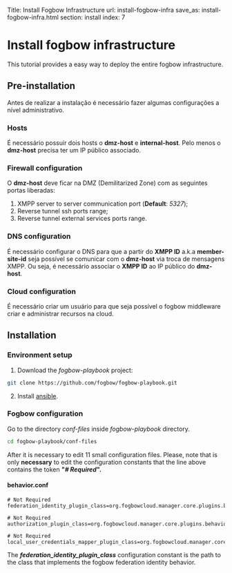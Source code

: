 Title: Install Fogbow Infrastructure
url: install-fogbow-infra
save_as: install-fogbow-infra.html
section: install
index: 7

Install fogbow infrastructure
==========
This tutorial provides a easy way to deploy the entire fogbow infrastructure.

## Pre-installation

Antes de realizar a instalação é necessário fazer algumas configurações a nível administrativo.

### Hosts

É necessário possuir dois hosts o **dmz-host** e **internal-host**. Pelo menos o **dmz-host** precisa ter um IP público associado.

### Firewall configuration

O **dmz-host** deve ficar na DMZ (Demilitarized Zone) com as seguintes portas liberadas:

1. XMPP server to server communication port (**Default**: *5327*);
2. Reverse tunnel ssh ports range;
3. Reverse tunnel external services ports range.

### DNS configuration

É necessário configurar o DNS para que a partir do **XMPP ID** a.k.a **member-site-id** seja possível se comunicar com o **dmz-host** via troca de mensagens XMPP. Ou seja, é necessário associar o **XMPP ID** ao IP público do **dmz-host**.

### Cloud configuration

É necessário criar um usuário para que seja possível o fogbow middleware criar e administrar recursos na cloud.

## Installation

### Environment setup

1. Download the *fogbow-playbook* project:

```bash
git clone https://github.com/fogbow/fogbow-playbook.git
```

2. Install [ansible](https://docs.ansible.com/ansible/latest/installation_guide/intro_installation.html).

### Fogbow configuration

Go to the directory *conf-files* inside *fogbow-playbook* directory.

```bash
cd fogbow-playbook/conf-files
```

After it is necessary to edit 11 small configuration files. Please, note that is only **necessary** to edit the configuration constants that the line above contains the token **"*# Required*".**

#### behavior.conf

```text
# Not Required
federation_identity_plugin_class=org.fogbowcloud.manager.core.plugins.behavior.federationidentity.DefaultFederationIdentityPlugin

# Not Required
authorization_plugin_class=org.fogbowcloud.manager.core.plugins.behavior.authorization.DefaultAuthorizationPlugin

# Not Required
local_user_credentials_mapper_plugin_class=org.fogbowcloud.manager.core.plugins.behavior.mapper.DefaultLocalUserCredentialsMapper
```
The ***federation_identity_plugin_class*** configuration constant is the path to the class that implements the fogbow federation identity behavior.
